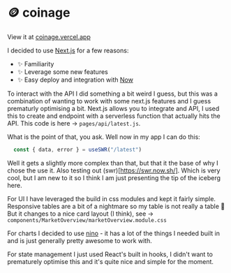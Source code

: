 # 🪙 coinage

View it at [coinage.vercel.app](https://coinage.vercel.app/)

I decided to use [Next.js](https://nextjs.org/) for a few reasons:
- ✨ Familiarity
- ✨ Leverage some new features
- ✨ Easy deploy and integration with [Now](https://zeit.co/home)

To interact with the API I did something a bit weird I guess, but this was a combination of wanting to work with some next.js features and I guess prematurly optimising a bit. Next.js allows you to integrate and API, I used this to create and endpoint with a serverless function that actually hits the API. This code is here -> `pages/api/latest.js`.

What is the point of that, you ask. Well now in my app I can do this:
```javascript
  const { data, error } = useSWR("/latest")
```

Well it gets a slightly more complex than that, but that it the base of why I chose the use it. Also testing out (swr)[https://swr.now.sh/]. Which is very cool, but I am new to it so I think I am just presenting the tip of the iceberg here. 

For UI I have leveraged the build in css modules and kept it fairly simple. Responsive tables are a bit of a nightmare so my table is not really a table 🤭 But it changes to a nice card layout (I think), see ->  `components/MarketOverview/marketOverview.module.css`

For charts I decided to use [nino](https://nivo.rocks/scatterplot/) - it has a lot of the things I needed built in and is just generally pretty awesome to work with. 

For state management I just used React's built in hooks, I didn't want to prematurely optimise this and it's quite nice and simple for the moment. 
